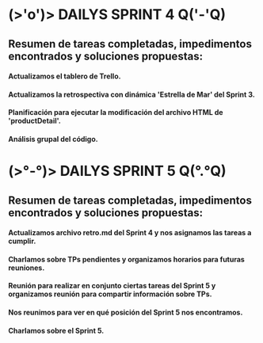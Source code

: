 # (>'o')> **DAILYS SPRINT 4** Q('-'Q)

## Resumen de tareas completadas, impedimentos encontrados y soluciones propuestas:

#### Actualizamos el tablero de Trello. 
#### Actualizamos la retrospectiva con dinámica 'Estrella de Mar' del Sprint 3.
#### Planificación para ejecutar la modificación del archivo HTML de 'productDetail'.
#### Análisis grupal del código.

# (>°-°)> **DAILYS SPRINT 5** Q(°.°Q)

## Resumen de tareas completadas, impedimentos encontrados y soluciones propuestas:

#### Actualizamos archivo retro.md del Sprint 4 y nos asignamos las tareas a cumplir.
#### Charlamos sobre TPs pendientes y organizamos horarios para futuras reuniones.
#### Reunión para realizar en conjunto ciertas tareas del Sprint 5 y organizamos reunión para compartir información sobre TPs.
#### Nos reunimos para ver en qué posición del Sprint 5 nos encontramos.
#### Charlamos sobre el Sprint 5.